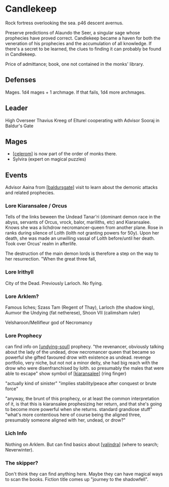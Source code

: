 # Candlekeep
Rock fortress overlooking the sea.
p46 descent avernus.

Preserve predictions of Alaundo the Seer, a singular sage whose prophecies have proved correct.
Candlekeep became a haven for both the veneration of his prophecies and the accumulation of all knowledge. If there's a secret to be learned, the clues to finding it can probably be found in Candlekeep.

Price of admittance; book, one not contained in the monks' library.

## Defenses
Mages. 1d4 mages + 1 archmage. If that fails, 1d4 more archmages.

## Leader
High Overseer Thavius Kreeg of Elturel
cooperating with Advisor Sooraj in Baldur's Gate

## Mages
- [[celerom]] is now part of the order of monks there.
- Sylvira (expert on magical puzzles)

## Events
Advisor Aaina from [[baldursgate]] visit to learn about the demonic attacks and related prophecies.

### Lore Kiaransalee / Orcus
Tells of the links beween the Undead Tanar'ri (dominant demon race in the abyss, servants of Orcus, vrock, balor, mariliths, etc) and Kiaransalee.
Knows she was a lichdrow necromancer-queen from another plane.
Rose in ranks during silence of Lolth (lolth not granting powers for 50y).
Upon her death, she was made an unwilling vassal of Lolth before/until her death.
Took over Orcus' realm in afterlife.

The destruction of the main demon lords is therefore a step on the way to her resurrection.
"When the great three fall,

### Lore Irithyll
City of the Dead. Previously Larloch.
No flying.

### Lore Arklem?
Famous liches; Szass Tam (Regent of Thay), Larloch (the shadow king), Aumvor the Undying (fat netherese), Shoon VII (calimsham ruler)

Velsharoon/Mellifleur god of Necromancy

### Lore Prophecy
can find info on [[undying-soul]] prophecy.
"the revenancer, obviously talking about the lady of the undead, drow necromancer queen that became so powerful she gifted favoured drow with existence as undead. revenge portfolio, very niche, but not not a minor deity, she had big reach with the drow who were disenfranchised by lolth. so presumably the males that were able to escape"
show symbol of [[kiaransalee]] (ring finger)

"actually kind of sinister"
"implies stability/peace after conquest or brute force"

"anyway, the brunt of this prophecy, or at least the common interpretation of it, is that this is kiaransalee prophesizing her return, and that she's going to become more powerful when she returns. standard grandiose stuff"
"what's more contentious here of course being the aligned three, presumably someone aligned with her, undead, or drow?"

### Lich Info
Nothing on Arklem.
But can find basics about [[valindra]] (where to search; Neverwinter).

### The skipper?
Don't think they can find anything here. Maybe they can have magical ways to scan the books.
Fiction title comes up "journey to the shadowfell".

[//begin]: # "Autogenerated link references for markdown compatibility"
[celerom]: ../npcs/celerom "Celerum"
[baldursgate]: baldursgate "Baldur's Gate"
[undying-soul]: ../factions/undying-soul "Undying Soul"
[kiaransalee]: ../deities/kiaransalee "Kiaransalee"
[valindra]: ../npcs/valindra "Valindra"
[//end]: # "Autogenerated link references"
